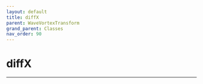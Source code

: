 ```yaml
---
layout: default
title: diffX
parent: WaveVortexTransform
grand_parent: Classes
nav_order: 90
---
```


#  diffX




---


